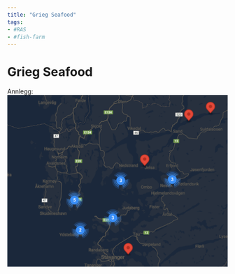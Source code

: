 ```yaml
---
title: "Grieg Seafood"
tags:
- #RAS
- #fish-farm
---
```

# Grieg Seafood
Annlegg:
![](attachments/Pasted%20image%2020220927132142.png)